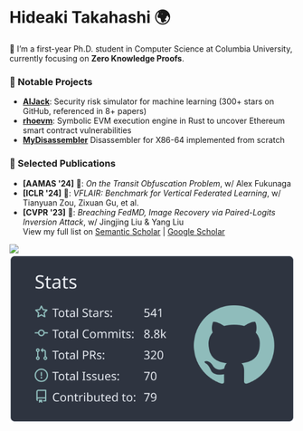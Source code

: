 # Hideaki Takahashi 🌍

👋 I’m a first-year Ph.D. student in Computer Science at Columbia University, currently focusing on **Zero Knowledge Proofs**.

### 🚀 Notable Projects
- **[AIJack](https://github.com/Koukyosyumei/AIJack)**: Security risk simulator for machine learning (300+ stars on GitHub, referenced in 8+ papers)
- **[rhoevm](https://github.com/Koukyosyumei/rhoevm)**: Symbolic EVM execution engine in Rust to uncover Ethereum smart contract vulnerabilities
- **[MyDisassembler](https://github.com/Koukyosyumei/MyDisassembler)** Disassembler for X86-64 implemented from scratch

### 📄 Selected Publications  
- **[AAMAS '24]** 🚗: *On the Transit Obfuscation Problem*, w/ Alex Fukunaga  
- **[ICLR '24]** 🌳: *VFLAIR: Benchmark for Vertical Federated Learning*, w/ Tianyuan Zou, Zixuan Gu, et al.  
- **[CVPR '23]** 🎥: *Breaching FedMD, Image Recovery via Paired-Logits Inversion Attack*, w/ Jingjing Liu & Yang Liu  
View my full list on [Semantic Scholar](https://www.semanticscholar.org/author/Hideaki-Takahashi/2224016223) | [Google Scholar](https://scholar.google.com/citations?user=RA3z3UEAAAAJ)

<img src="http://github-profile-summary-cards.vercel.app/api/cards/repos-per-language?username=Koukyosyumei&theme=nord_dark"> <img src="https://raw.githubusercontent.com/Koukyosyumei/Koukyosyumei/main/profile-summary-card-output/nord_dark/3-stats.svg">



